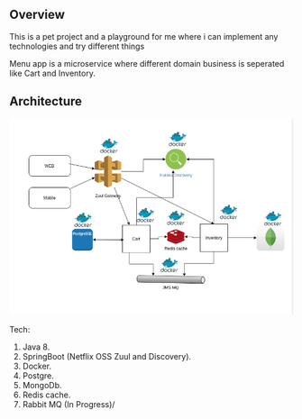 <h2>Overview</h2>
<p>This is a pet project and a playground for me where i can implement any technologies and try different things</p>

<p>Menu app is a microservice where different domain business is seperated like Cart and Inventory.</p>


<h2>Architecture</h2>

![alt text](https://github.com/eallanjoseph123/menu-app-microservice/blob/master/docs/app2.png?raw=true)

Tech:

1. Java 8.
2. SpringBoot (Netflix OSS Zuul and Discovery).
3. Docker.
4. Postgre.
5. MongoDb.
6. Redis cache.
7. Rabbit MQ (In Progress)/
